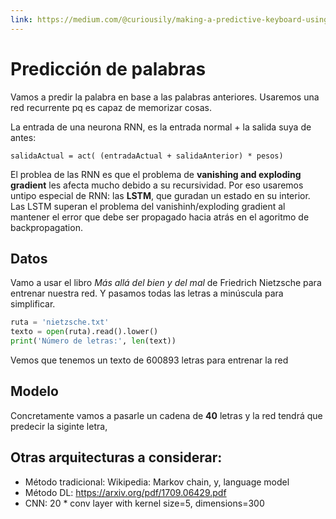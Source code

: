 ```yaml
---
link: https://medium.com/@curiousily/making-a-predictive-keyboard-using-recurrent-neural-networks-tensorflow-for-hackers-part-v-3f238d824218
---
```


# Predicción de palabras

Vamos a predir la palabra en base a las palabras anteriores. Usaremos una red recurrente pq es capaz de memorizar cosas.

La entrada de una neurona RNN, es la entrada normal + la salida suya de antes:

`salidaActual = act( (entradaActual + salidaAnterior) * pesos)`

El problea de las RNN es que el problema de **vanishing and exploding gradient** les afecta mucho debido a su recursividad. Por eso usaremos untipo especial de RNN: las **LSTM**, que guradan un estado en su interior. Las LSTM superan el problema del vanishinh/exploding gradient al mantener el error que debe ser propagado hacia atrás en el agoritmo de backpropagation.

## Datos

Vamo a usar el libro *Más allá del bien y del mal* de Friedrich Nietzsche para entrenar nuestra red. Y pasamos todas las letras a minúscula para simplificar.

```python
ruta = 'nietzsche.txt'
texto = open(ruta).read().lower()
print('Número de letras:', len(text))
```

Vemos que tenemos un texto de 600893 letras para entrenar la red

## Modelo

Concretamente vamos a pasarle un cadena de **40** letras y la red tendrá que predecir la siginte letra,


## Otras arquitecturas a considerar:

* Método tradicional: Wikipedia: Markov chain, y, language model
* Método DL: https://arxiv.org/pdf/1709.06429.pdf
* CNN: 20 * conv layer with kernel size=5, dimensions=300
